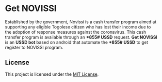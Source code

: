 # Get NOVISSI

Established by the government, Novissi is a cash transfer program aimed at supporting any eligible Togolese citizen who
has lost their income due to the adoption of response measures against the coronavirus.
This cash transfer program is available through an **\*855# USSD** request.
**Get NOVISSI** is an **USSD bot** based on android that automate the **\*855# USSD** to get register to NOVISSI
program.

## License

This project is licensed under the [MIT License](LICENSE).